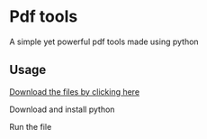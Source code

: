 # Pdf tools
A simple yet powerful pdf tools made using python

## Usage

<a href="https://github.com/Vishistt/pdf-tools/archive/refs/heads/main.zip">Download the files by clicking here</a>


Download and install python


Run the file
